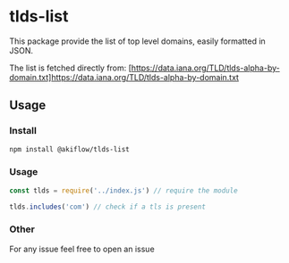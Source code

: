 # tlds-list

This package provide the list of top level domains, easily formatted in JSON.

The list is fetched directly  from: [https://data.iana.org/TLD/tlds-alpha-by-domain.txt]https://data.iana.org/TLD/tlds-alpha-by-domain.txt

## Usage

### Install
```bash
npm install @akiflow/tlds-list
```

### Usage
```js
const tlds = require('../index.js') // require the module

tlds.includes('com') // check if a tls is present
```

### Other
For any issue feel free to open an issue